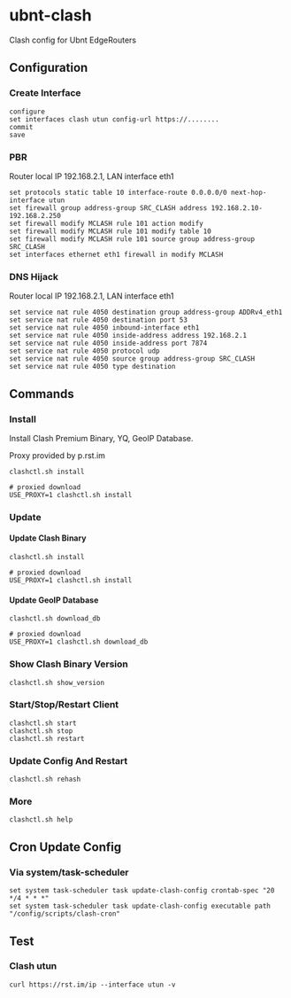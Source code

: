 # ubnt-clash

Clash config for Ubnt EdgeRouters


## Configuration

### Create Interface

```
configure
set interfaces clash utun config-url https://........
commit
save

```

### PBR 

Router local IP 192.168.2.1, LAN interface eth1


```
set protocols static table 10 interface-route 0.0.0.0/0 next-hop-interface utun
set firewall group address-group SRC_CLASH address 192.168.2.10-192.168.2.250
set firewall modify MCLASH rule 101 action modify
set firewall modify MCLASH rule 101 modify table 10
set firewall modify MCLASH rule 101 source group address-group SRC_CLASH
set interfaces ethernet eth1 firewall in modify MCLASH

```

### DNS Hijack
Router local IP 192.168.2.1, LAN interface eth1


```
set service nat rule 4050 destination group address-group ADDRv4_eth1
set service nat rule 4050 destination port 53
set service nat rule 4050 inbound-interface eth1
set service nat rule 4050 inside-address address 192.168.2.1
set service nat rule 4050 inside-address port 7874
set service nat rule 4050 protocol udp
set service nat rule 4050 source group address-group SRC_CLASH
set service nat rule 4050 type destination

```



## Commands 

### Install 

Install Clash Premium Binary, YQ, GeoIP Database.

Proxy provided by p.rst.im

```
clashctl.sh install

# proxied download
USE_PROXY=1 clashctl.sh install
```

### Update  

#### Update Clash Binary

```
clashctl.sh install

# proxied download
USE_PROXY=1 clashctl.sh install
```

#### Update GeoIP Database


```
clashctl.sh download_db

# proxied download
USE_PROXY=1 clashctl.sh download_db
```

### Show Clash Binary Version 
```
clashctl.sh show_version
```

### Start/Stop/Restart Client 

```
clashctl.sh start
clashctl.sh stop
clashctl.sh restart
```

### Update Config And Restart
```
clashctl.sh rehash
```


### More

```
clashctl.sh help
```


## Cron Update Config


### Via system/task-scheduler

```
set system task-scheduler task update-clash-config crontab-spec "20 */4 * * *"
set system task-scheduler task update-clash-config executable path "/config/scripts/clash-cron"

```

## Test 

### Clash utun

```
curl https://rst.im/ip --interface utun -v
```




